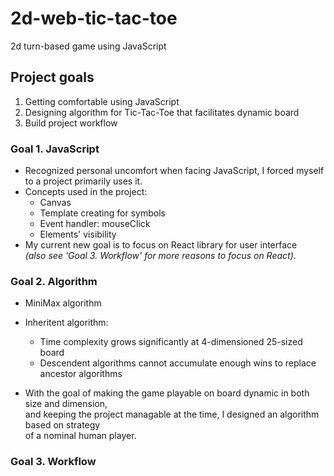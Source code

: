 # 2d-web-tic-tac-toe
2d turn-based game using JavaScript

## Project goals
1. Getting comfortable using JavaScript
2. Designing algorithm for Tic-Tac-Toe that facilitates dynamic board
3. Build project workflow

### Goal 1. JavaScript
- Recognized personal uncomfort when facing JavaScript, I forced myself to a project primarily uses it.
- Concepts used in the project:
  - Canvas
  - Template creating for symbols
  - Event handler: mouseClick
  - Elements' visibility
- My current new goal is to focus on React library for user interface  
*(also see 'Goal 3. Workflow' for more reasons to focus on React)*.

### Goal 2. Algorithm
- MiniMax algorithm
- Inheritent algorithm:
  - Time complexity grows significantly at 4-dimensioned 25-sized board
  - Descendent algorithms cannot accumulate enough wins to replace ancestor algorithms

- With the goal of making the game playable on board dynamic in both size and dimension,  
and keeping the project managable at the time, I designed an algorithm based on strategy  
of a nominal human player.

### Goal 3. Workflow
